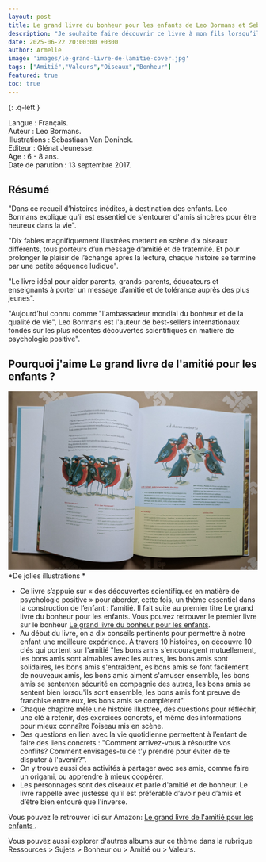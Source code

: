 ```yaml
---
layout: post
title: Le grand livre du bonheur pour les enfants de Leo Bormans et Sebastiaan Van Doninck.
description: "Je souhaite faire découvrir ce livre à mon fils lorsqu’il sera un peu plus grand, car il propose une approche ludique et complète à propos de l'amitié"
date: 2025-06-22 20:00:00 +0300
author: Armelle
image: 'images/le-grand-livre-de-lamitie-cover.jpg'
tags: ["Amitié","Valeurs","Oiseaux","Bonheur"]
featured: true
toc: true
---
```


{: .q-left }

Langue : Français.    
Auteur : Leo Bormans.                                     
Illustrations : Sebastiaan Van Doninck.       
Editeur : Glénat Jeunesse.           
Age : 6 - 8 ans.          
Date de parution : 13 septembre 2017.   

## Résumé

"Dans ce recueil d’histoires inédites, à destination des enfants. Leo Bormans explique qu'il est essentiel de s'entourer d'amis sincères pour être heureux dans la vie".

"Dix fables magnifiquement illustrées mettent en scène dix oiseaux différents, tous porteurs d’un message d’amitié et de fraternité. Et pour prolonger le plaisir de l’échange après la lecture, chaque histoire se termine par une petite séquence ludique".

"Le livre idéal pour aider parents, grands-parents, éducateurs et enseignants à porter un message d’amitié et de tolérance auprès des plus jeunes".

"Aujourd’hui connu comme "l'ambassadeur mondial du bonheur et de la qualité de vie", Leo Bormans est l'auteur de best-sellers internationaux fondés sur les plus récentes découvertes scientifiques en matière de psychologie positive".

## Pourquoi j'aime Le grand livre de l'amitié pour les enfants ? 

![De jolies illustrations](images/le-grand-livre-de-lamitie-int.jpg)
*De jolies illustrations *
- Ce livre s’appuie sur « des découvertes scientifiques en matière de psychologie positive » pour aborder, cette fois, un thème essentiel dans la construction de l’enfant : l’amitié. Il fait suite au premier titre Le grand livre du bonheur pour les enfants. Vous pouvez retrouver le premier livre sur le bonheur [Le grand livre du bonheur pour les enfants](https://ludichou.com/le-grand-livre-du-bonheur-pour-les-enfants).
- Au début du livre, on a dix conseils pertinents pour permettre à notre enfant une meilleure expérience. A travers 10 histoires, on découvre 10 clés qui portent sur l'amitié "les bons amis s'encouragent mutuellement, les bons amis sont aimables avec les autres, les bons amis sont solidaires, les bons amis s'entraident, es bons amis se font facilement de nouveaux amis, les bons amis aiment s'amuser ensemble, les bons amis se sententen sécurité en compagnie des autres, les bons amis se sentent bien lorsqu'ils sont ensemble, les bons amis font preuve de franchise entre eux, les bons amis se complètent".
- Chaque chapitre mêle une histoire illustrée, des questions pour réfléchir, une clé à retenir, des exercices concrets, et même des informations pour mieux connaître l’oiseau mis en scène.
- Des questions en lien avec la vie quotidienne permettent à l’enfant de faire des liens concrets :
"Comment arrivez-vous à résoudre vos conflits? Comment envisages-tu de t'y prendre pour éviter de te disputer à l'avenir?". 
- On y trouve aussi des activités à partager avec ses amis, comme faire un origami, ou apprendre à mieux coopérer.
- Les personnages sont des oiseaux et parle d'amitié et de bonheur. Le livre rappelle avec justesse qu'il est préférable d’avoir peu d’amis et d’être bien entouré que l'inverse.

Vous pouvez le retrouver ici sur Amazon: [Le grand livre de l'amitié pour les enfants ](https://amzn.to/4f0mP1S). 

Vous pouvez aussi explorer d'autres albums sur ce thème dans la rubrique Ressources > Sujets > Bonheur ou > Amitié ou > Valeurs.
